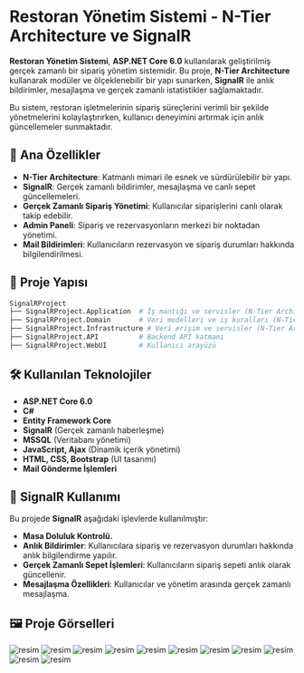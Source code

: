 # Restoran Yönetim Sistemi - N-Tier Architecture ve SignalR

**Restoran Yönetim Sistemi**, **ASP.NET Core 6.0** kullanılarak geliştirilmiş gerçek zamanlı bir sipariş yönetim sistemidir. Bu proje, **N-Tier Architecture** kullanarak modüler ve ölçeklenebilir bir yapı sunarken, **SignalR** ile anlık bildirimler, mesajlaşma ve gerçek zamanlı istatistikler sağlamaktadır.

Bu sistem, restoran işletmelerinin sipariş süreçlerini verimli bir şekilde yönetmelerini kolaylaştırırken, kullanıcı deneyimini artırmak için anlık güncellemeler sunmaktadır.

## 📌 Ana Özellikler
- **N-Tier Architecture**: Katmanlı mimari ile esnek ve sürdürülebilir bir yapı.
- **SignalR**: Gerçek zamanlı bildirimler, mesajlaşma ve canlı sepet güncellemeleri.
- **Gerçek Zamanlı Sipariş Yönetimi**: Kullanıcılar siparişlerini canlı olarak takip edebilir.
- **Admin Paneli**: Sipariş ve rezervasyonların merkezi bir noktadan yönetimi.
- **Mail Bildirimleri**: Kullanıcıların rezervasyon ve sipariş durumları hakkında bilgilendirilmesi.

## 📂 Proje Yapısı

```bash
SignalRProject
├── SignalRProject.Application  # İş mantığı ve servisler (N-Tier Architecture)
├── SignalRProject.Domain       # Veri modelleri ve iş kuralları (N-Tier Architecture)
├── SignalRProject.Infrastructure # Veri erişim ve servisler (N-Tier Architecture)
├── SignalRProject.API          # Backend API katmanı
├── SignalRProject.WebUI        # Kullanıcı arayüzü
```

## 🛠 Kullanılan Teknolojiler
- **ASP.NET Core 6.0**
- **C#**
- **Entity Framework Core**
- **SignalR** (Gerçek zamanlı haberleşme)
- **MSSQL** (Veritabanı yönetimi)
- **JavaScript, Ajax** (Dinamik içerik yönetimi)
- **HTML, CSS, Bootstrap** (UI tasarımı)
- **Mail Gönderme İşlemleri**

## 📡 SignalR Kullanımı
Bu projede **SignalR** aşağıdaki işlevlerde kullanılmıştır:
- **Masa Doluluk Kontrolü.**
- **Anlık Bildirimler**: Kullanıcılara sipariş ve rezervasyon durumları hakkında anlık bilgilendirme yapılır.
- **Gerçek Zamanlı Sepet İşlemleri**: Kullanıcıların sipariş sepeti anlık olarak güncellenir.
- **Mesajlaşma Özellikleri**: Kullanıcılar ve yönetim arasında gerçek zamanlı mesajlaşma.

## 🖼️ Proje Görselleri
![resim](readmeImage/11.png)
![resim](readmeImage/1.png)
![resim](readmeImage/2.png)
![resim](readmeImage/3.png)
![resim](readmeImage/4.png)
![resim](readmeImage/5.png)
![resim](readmeImage/6.png)
![resim](readmeImage/7.png)
![resim](readmeImage/8.png)
![resim](readmeImage/9.png)
![resim](readmeImage/API.png)

